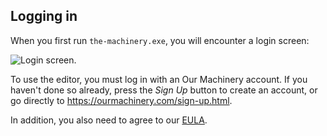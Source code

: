 ## Logging in

When you first run `the-machinery.exe`, you will encounter a login screen:

![Login screen.](https://www.dropbox.com/s/07rcwx7b1pggnxe/sign-in.png?dl=1)

To use the editor, you must log in with an Our Machinery account. If you haven't done so already, press the *Sign Up* button to create an account, or go directly to https://ourmachinery.com/sign-up.html.

In addition, you also need to agree to our [EULA](https://www.ourmachinery.com/eula.html).
